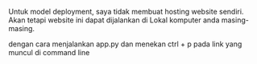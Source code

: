 Untuk model deployment, saya tidak membuat hosting website sendiri. Akan tetapi website ini dapat dijalankan di Lokal komputer anda masing-masing.

dengan cara menjalankan app.py dan menekan ctrl + p pada link yang muncul di command line
